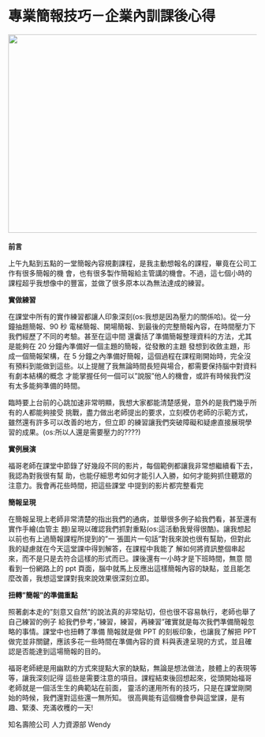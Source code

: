 # 專業簡報技巧－企業內訓課後心得 

<p><b><a href="http://1.bp.blogspot.com/-QT2xkHvcu-M/V37KCZ2H1tI/AAAAAAAAVGQ/o2FkIXN4rFQv4G5if9hmM2DgLmANixFqgCK4B/s1600/%25E8%259E%25A2%25E5%25B9%2595%25E5%25BF%25AB%25E7%2585%25A7%2B2016-07-08%2B%25E4%25B8%258A%25E5%258D%25885.29.56.jpg"><img border="0" height="402" src="https://1.bp.blogspot.com/-QT2xkHvcu-M/V37KCZ2H1tI/AAAAAAAAVGQ/o2FkIXN4rFQv4G5if9hmM2DgLmANixFqgCK4B/s640/%25E8%259E%25A2%25E5%25B9%2595%25E5%25BF%25AB%25E7%2585%25A7%2B2016-07-08%2B%25E4%25B8%258A%25E5%258D%25885.29.56.jpg" width="640"/></a></b><br/><b><br/></b><b>前言</b></p>
<p>上午九點到五點的一堂簡報內容規劃課程，是我主動想報名的課程，畢竟在公司工作有很多簡報的機 會，也有很多製作簡報給主管講的機會。不過，這七個小時的課程超乎我想像中的豐富，並做了很多原本以為無法達成的練習。</p>
<p><b>實做練習</b></p>
<p>在課堂中所有的實作練習都讓人印象深刻(os:我想是因為壓力的關係哈)。從一分鐘抽題簡報、90 秒 電梯簡報、開場簡報、到最後的完整簡報內容，在時間壓力下我們經歷了不同的考驗。甚至在這中間 還囊括了準備簡報整理資料的方法，尤其是能夠在 20 分鐘內準備好一個主題的簡報，從發散的主題 發想到收斂主題，形成一個簡報架構，在 5 分鐘之內準備好簡報，這個過程在課程剛開始時，完全沒 有預料到能做到這些。以上提醒了我無論時間長短與場合，都需要保持腦中對資料有劇本結構的概念 才能掌握任何一個可以”說服”他人的機會，或許有時候我們沒有太多能夠準備的時間。<br/><a name="more"></a></p>
<p>臨時要上台前的心跳加速非常明顯，我想大家都能清楚感覺，意外的是我們幾乎所有的人都能夠接受 挑戰，盡力做出老師提出的要求，立刻模仿老師的示範方式，雖然還有許多可以改善的地方，但立即 的練習讓我們突破障礙和疑慮直接展現學習的成果。(os:所以人還是需要壓力的????)</p>
<p><b>實例展演</b></p>
<p>福哥老師在課堂中節錄了好幾段不同的影片，每個範例都讓我非常想繼續看下去，我認為對我很有幫 助，也能仔細思考如何才能引人入勝，如何才能夠抓住聽眾的注意力。我會再花些時間，把這些課堂 中提到的影片都完整看完</p>
<p><b>簡報呈現</b></p>
<p>在簡報呈現上老師非常清楚的指出我們的通病，並舉很多例子給我們看，甚至還有實作手繪(血管主 題)呈現以確認我們抓對重點(os:這活動我覺得很酷)。讓我想起以前也有上過簡報課程所提到的”一 張圖片一句話”對我來說也很有幫助，但對此我的疑慮就在今天這堂課中得到解答，在課程中我能了 解如何將資訊整個串起來，而不是只是去符合這樣的形式而已。課後還有一小時才是下班時間，無意 間看到一份網路上的 ppt 頁面，腦中就馬上反應出這樣簡報內容的缺點，並且能怎麼改善，我想這堂課對我來說效果很深刻立即。</p>
<p><b>扭轉”簡報”的準備重點</b></p>
<p>照著劇本走的”刻意又自然”的說法真的非常貼切，但也很不容易執行，老師也舉了自己練習的例子 給我們參考，”練習，練習，再練習”確實就是每次我們準備簡報忽略的事情。課堂中也扭轉了準備 簡報就是做 PPT 的刻板印象，也讓我了解把 PPT 做完並非關鍵，應該多花一些時間在準備內容的資 料與表達呈現的方式，並且確認是否能達到這場簡報的目的。</p>
<p>福哥老師總是用幽默的方式來提點大家的缺點，無論是想法做法，肢體上的表現等等，讓我深刻記得 這些是需要注意的項目。課程結束後回想起來，從頭開始福哥老師就是一個活生生的典範站在前面， 靈活的運用所有的技巧，只是在課堂剛開始的時候，我們還對這些還一無所知。 很高興能有這個機會參與這堂課，是有趣、緊湊、充滿收穫的一天!</p>
<p>知名壽險公司 人力資源部 Wendy</p>